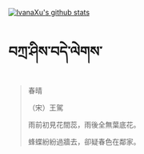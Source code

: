 [![IvanaXu's github stats](https://github-readme-stats.vercel.app/api?username=IvanaXu&show_icons=true&theme=vue-dark)](https://github.com/anuraghazra/github-readme-stats)
# བཀྲ་ཤིས་བདེ་ལེགས་
> 春晴
> 
> （宋）王駕
> 
> 雨前初見花間蕊，雨後全無葉底花。
> 
> 蜂蝶紛紛過牆去，卻疑春色在鄰家。
>